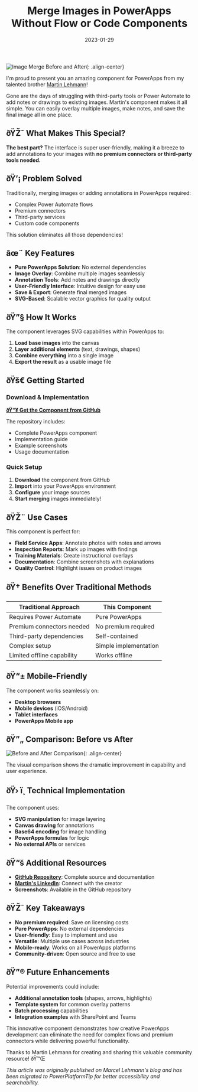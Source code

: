 ﻿---
title: "Merge Images in PowerApps Without Flow or Code Components"
date: 2023-01-29
permalink: "/article/powerplatform/2023/01/29/merge-images-powerapps-without-flow/"
updated: 2025-06-26
categories:
  - Article
  - PowerPlatform
excerpt: "Discover an amazing PowerApps component that allows you to merge images, add annotations, and overlay drawings without needing Power Automate flows or premium connectors. No third-party tools required!"
header:
  overlay_color: "#2dd4bf"
  overlay_filter: "0.5"
  teaser: https://lehmann.ws/wp-content/uploads/2023/01/img1.png
toc: true
toc_sticky: true
tags:
  - PowerApps
  - Image Merge
  - SVG
  - Annotations
  - No Code
  - GitHub
  - Component
  - PowerPlatform
---

![Image Merge Before and After](https://lehmann.ws/wp-content/uploads/2023/01/img1.png){: .align-center}

I'm proud to present you an amazing component for PowerApps from my talented brother [Martin Lehmann](https://www.linkedin.com/in/ml92/)!

Gone are the days of struggling with third-party tools or Power Automate to add notes or drawings to existing images. Martin's component makes it all simple. You can easily overlay multiple images, make notes, and save the final image all in one place.

## ðŸŽ¯ What Makes This Special?

**The best part?** The interface is super user-friendly, making it a breeze to add annotations to your images with **no premium connectors or third-party tools needed.**

## ðŸ’¡ Problem Solved

Traditionally, merging images or adding annotations in PowerApps required:
- Complex Power Automate flows
- Premium connectors
- Third-party services
- Custom code components

This solution eliminates all those dependencies!

## âœ¨ Key Features

- **Pure PowerApps Solution**: No external dependencies
- **Image Overlay**: Combine multiple images seamlessly
- **Annotation Tools**: Add notes and drawings directly
- **User-Friendly Interface**: Intuitive design for easy use
- **Save & Export**: Generate final merged images
- **SVG-Based**: Scalable vector graphics for quality output

## ðŸ”§ How It Works

The component leverages SVG capabilities within PowerApps to:
1. **Load base images** into the canvas
2. **Layer additional elements** (text, drawings, shapes)
3. **Combine everything** into a single image
4. **Export the result** as a usable image file

## ðŸš€ Getting Started

### Download & Implementation

**[ðŸ“¥ Get the Component from GitHub](https://github.com/mlnc21/PowerApps-SVG-Merge-Modul)**

The repository includes:
- Complete PowerApps component
- Implementation guide
- Example screenshots
- Usage documentation

### Quick Setup

1. **Download** the component from GitHub
2. **Import** into your PowerApps environment
3. **Configure** your image sources
4. **Start merging** images immediately!

## ðŸŽ¨ Use Cases

This component is perfect for:

- **Field Service Apps**: Annotate photos with notes and arrows
- **Inspection Reports**: Mark up images with findings
- **Training Materials**: Create instructional overlays
- **Documentation**: Combine screenshots with explanations
- **Quality Control**: Highlight issues on product images

## ðŸ† Benefits Over Traditional Methods

| Traditional Approach | This Component |
|---------------------|----------------|
| Requires Power Automate | Pure PowerApps |
| Premium connectors needed | No premium required |
| Third-party dependencies | Self-contained |
| Complex setup | Simple implementation |
| Limited offline capability | Works offline |

## ðŸ“± Mobile-Friendly

The component works seamlessly on:
- **Desktop browsers**
- **Mobile devices** (iOS/Android)
- **Tablet interfaces**
- **PowerApps Mobile app**

## ðŸ”„ Comparison: Before vs After

![Before and After Comparison](https://lehmann.ws/wp-content/uploads/2023/01/img8.png){: .align-center}

The visual comparison shows the dramatic improvement in capability and user experience.

## ðŸ› ï¸ Technical Implementation

The component uses:
- **SVG manipulation** for image layering
- **Canvas drawing** for annotations
- **Base64 encoding** for image handling
- **PowerApps formulas** for logic
- **No external APIs** or services

## ðŸ“š Additional Resources

- **[GitHub Repository](https://github.com/mlnc21/PowerApps-SVG-Merge-Modul)**: Complete source and documentation
- **[Martin's LinkedIn](https://www.linkedin.com/in/ml92/)**: Connect with the creator
- **Screenshots**: Available in the GitHub repository

## ðŸŽ¯ Key Takeaways

- **No premium required**: Save on licensing costs
- **Pure PowerApps**: No external dependencies
- **User-friendly**: Easy to implement and use
- **Versatile**: Multiple use cases across industries
- **Mobile-ready**: Works on all PowerApps platforms
- **Community-driven**: Open source and free to use

## ðŸ”® Future Enhancements

Potential improvements could include:
- **Additional annotation tools** (shapes, arrows, highlights)
- **Template system** for common overlay patterns
- **Batch processing** capabilities
- **Integration examples** with SharePoint and Teams

This innovative component demonstrates how creative PowerApps development can eliminate the need for complex flows and premium connectors while delivering powerful functionality.

Thanks to Martin Lehmann for creating and sharing this valuable community resource! ðŸ™Œ

*This article was originally published on Marcel Lehmann's blog and has been migrated to PowerPlatformTip for better accessibility and searchability.*


